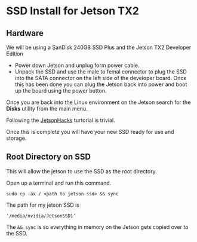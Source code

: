 # SSD Install for Jetson TX2
## Hardware
We will be using a SanDisk 240GB SSD Plus and the Jetson TX2 Developer Edition

- Power down Jetson and unplug form power cable. 
- Unpack the SSD and use the male to femal connector to plug the SSD into the SATA connector on the left side of the developer board. Once this has been done you can plug the Jetson back into power and boot up the board using the power button. 


Once you are back into the Linux environment on the Jetson search for the **Disks** utility from the main menu. 

Following the [JetsonHacks](http://www.jetsonhacks.com/2017/03/31/install-samsung-ssd-nvidia-jetson-tx2/) turtorial is trivial. 

Once this is complete you will have your new SSD ready for use and storage. 

## Root Directory on SSD
This will allow the jetson to use the SSD as the root directory. 

Open up a terminal and run this command. 
```
sudo cp -ax / <path to jetson ssd> && sync
```
The path for my jetson SSD is 
```
'/media/nvidia/JetsonSSD1'
```
The `&& sync` is so everything in memory on the Jetson gets copied over to the SSD. 
